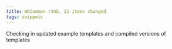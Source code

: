 ```yaml
---
title: WOCommon r345, 21 items changed
tags: snippets
---
```


Checking in updated example templates and compiled versions of templates
